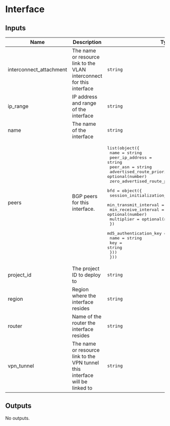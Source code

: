 # Interface

<!-- BEGINNING OF PRE-COMMIT-TERRAFORM DOCS HOOK -->
## Inputs

| Name | Description | Type | Default | Required |
|------|-------------|------|---------|:--------:|
| interconnect\_attachment | The name or resource link to the VLAN interconnect for this interface | `string` | `null` | no |
| ip\_range | IP address and range of the interface | `string` | `null` | no |
| name | The name of the interface | `string` | n/a | yes |
| peers | BGP peers for this interface. | <pre>list(object({<br>    name                           = string<br>    peer_ip_address                = string<br>    peer_asn                       = string<br>    advertised_route_priority      = optional(number)<br>    zero_advertised_route_priority = optional(bool)<br>    bfd = object({<br>      session_initialization_mode = string<br>      min_transmit_interval       = optional(number)<br>      min_receive_interval        = optional(number)<br>      multiplier                  = optional(number)<br>    })<br>    md5_authentication_key = optional(object({<br>      name = string<br>      key  = string<br>    }))<br>  }))</pre> | `[]` | no |
| project\_id | The project ID to deploy to | `string` | n/a | yes |
| region | Region where the interface resides | `string` | n/a | yes |
| router | Name of the router the interface resides | `string` | n/a | yes |
| vpn\_tunnel | The name or resource link to the VPN tunnel this interface will be linked to | `string` | `null` | no |

## Outputs

No outputs.

<!-- END OF PRE-COMMIT-TERRAFORM DOCS HOOK -->
